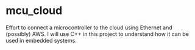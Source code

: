 # mcu_cloud
Effort to connect a microcontroller to the cloud using Ethernet and (possibly) AWS. I will use C++ in this project to understand how it can be used in embedded systems. 
